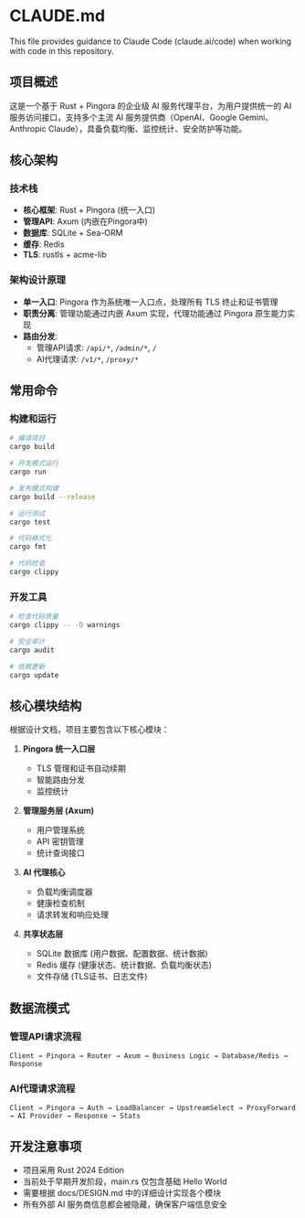 # CLAUDE.md

This file provides guidance to Claude Code (claude.ai/code) when working with code in this repository.

## 项目概述

这是一个基于 Rust + Pingora 的企业级 AI 服务代理平台，为用户提供统一的 AI 服务访问接口，支持多个主流 AI 服务提供商（OpenAI、Google Gemini、Anthropic Claude），具备负载均衡、监控统计、安全防护等功能。

## 核心架构

### 技术栈
- **核心框架**: Rust + Pingora (统一入口)
- **管理API**: Axum (内嵌在Pingora中)
- **数据库**: SQLite + Sea-ORM
- **缓存**: Redis
- **TLS**: rustls + acme-lib

### 架构设计原理
- **单一入口**: Pingora 作为系统唯一入口点，处理所有 TLS 终止和证书管理
- **职责分离**: 管理功能通过内嵌 Axum 实现，代理功能通过 Pingora 原生能力实现
- **路由分发**: 
  - 管理API请求: `/api/*`, `/admin/*`, `/`
  - AI代理请求: `/v1/*`, `/proxy/*`

## 常用命令

### 构建和运行
```bash
# 编译项目
cargo build

# 开发模式运行
cargo run

# 发布模式构建
cargo build --release

# 运行测试
cargo test

# 代码格式化
cargo fmt

# 代码检查
cargo clippy
```

### 开发工具
```bash
# 检查代码质量
cargo clippy -- -D warnings

# 安全审计
cargo audit

# 依赖更新
cargo update
```

## 核心模块结构

根据设计文档，项目主要包含以下核心模块：

1. **Pingora 统一入口层**
   - TLS 管理和证书自动续期
   - 智能路由分发
   - 监控统计

2. **管理服务层 (Axum)**
   - 用户管理系统
   - API 密钥管理
   - 统计查询接口

3. **AI 代理核心**
   - 负载均衡调度器
   - 健康检查机制
   - 请求转发和响应处理

4. **共享状态层**
   - SQLite 数据库 (用户数据、配置数据、统计数据)
   - Redis 缓存 (健康状态、统计数据、负载均衡状态)
   - 文件存储 (TLS证书、日志文件)

## 数据流模式

### 管理API请求流程
```
Client → Pingora → Router → Axum → Business Logic → Database/Redis → Response
```

### AI代理请求流程
```
Client → Pingora → Auth → LoadBalancer → UpstreamSelect → ProxyForward → AI Provider → Response → Stats
```

## 开发注意事项

- 项目采用 Rust 2024 Edition
- 当前处于早期开发阶段，main.rs 仅包含基础 Hello World
- 需要根据 docs/DESIGN.md 中的详细设计实现各个模块
- 所有外部 AI 服务商信息都会被隐藏，确保客户端信息安全